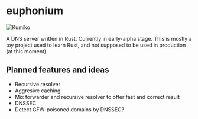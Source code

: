 # euphonium

![Kumiko](https://imagehost-ssl.pikapika.me/kumiko.jpg)

A DNS server written in Rust. Currently in early-alpha stage. This is mostly a toy project used to learn Rust, and not supposed to be used in production (at this moment).

## Planned features and ideas

* Recursive resolver
* Aggresive caching
* Mix forwarder and recursive resolver to offer fast and correct result
* DNSSEC
* Detect GFW-poisoned domains by DNSSEC?
